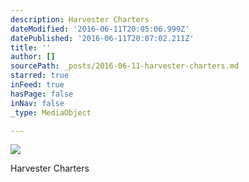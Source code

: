```yaml
---
description: Harvester Charters
dateModified: '2016-06-11T20:05:06.999Z'
datePublished: '2016-06-11T20:07:02.211Z'
title: ''
author: []
sourcePath: _posts/2016-06-11-harvester-charters.md
starred: true
inFeed: true
hasPage: false
inNav: false
_type: MediaObject

---
```

![](https://s3-us-west-2.amazonaws.com/the-grid-img/p/494bb68fc600f28c814edc3cd82edf6027bc26a1.jpg)

Harvester Charters